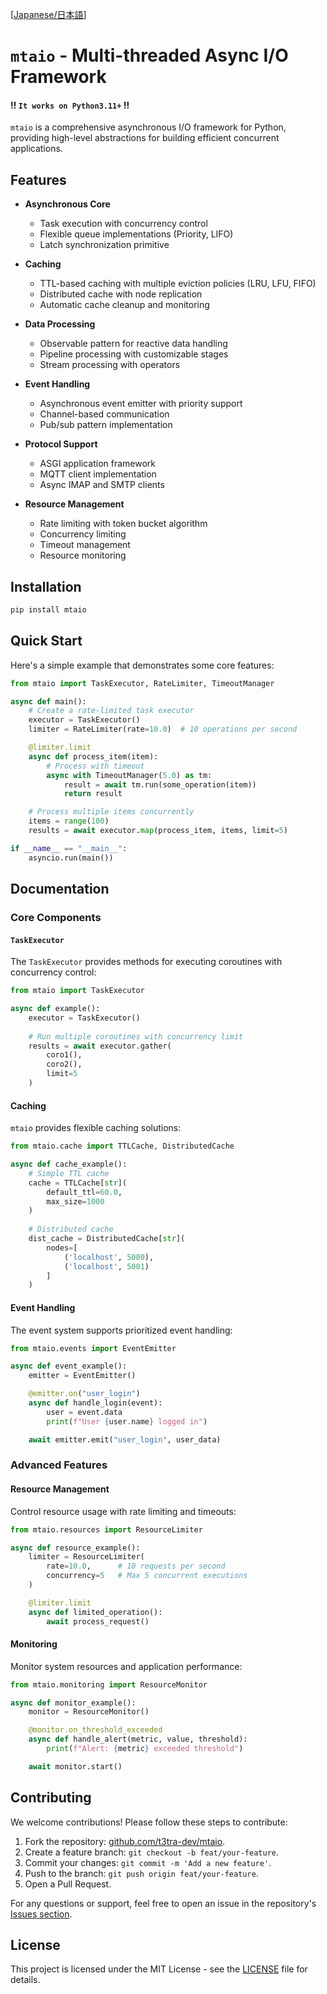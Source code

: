 [[Japanese/日本語](README.ja.md)]

# `mtaio` - Multi-threaded Async I/O Framework

#### !! `It works on Python3.11+` !!

`mtaio` is a comprehensive asynchronous I/O framework for Python, providing high-level abstractions for building efficient concurrent applications.

## Features

- **Asynchronous Core**
  - Task execution with concurrency control
  - Flexible queue implementations (Priority, LIFO)
  - Latch synchronization primitive

- **Caching**
  - TTL-based caching with multiple eviction policies (LRU, LFU, FIFO)
  - Distributed cache with node replication
  - Automatic cache cleanup and monitoring

- **Data Processing**
  - Observable pattern for reactive data handling
  - Pipeline processing with customizable stages
  - Stream processing with operators

- **Event Handling**
  - Asynchronous event emitter with priority support
  - Channel-based communication
  - Pub/sub pattern implementation

- **Protocol Support**
  - ASGI application framework
  - MQTT client implementation
  - Async IMAP and SMTP clients

- **Resource Management**
  - Rate limiting with token bucket algorithm
  - Concurrency limiting
  - Timeout management
  - Resource monitoring

## Installation

```bash
pip install mtaio
```

## Quick Start

Here's a simple example that demonstrates some core features:

```python
from mtaio import TaskExecutor, RateLimiter, TimeoutManager

async def main():
    # Create a rate-limited task executor
    executor = TaskExecutor()
    limiter = RateLimiter(rate=10.0)  # 10 operations per second

    @limiter.limit
    async def process_item(item):
        # Process with timeout
        async with TimeoutManager(5.0) as tm:
            result = await tm.run(some_operation(item))
            return result

    # Process multiple items concurrently
    items = range(100)
    results = await executor.map(process_item, items, limit=5)

if __name__ == "__main__":
    asyncio.run(main())
```

## Documentation

### Core Components

#### `TaskExecutor`

The `TaskExecutor` provides methods for executing coroutines with concurrency control:

```python
from mtaio import TaskExecutor

async def example():
    executor = TaskExecutor()
    
    # Run multiple coroutines with concurrency limit
    results = await executor.gather(
        coro1(),
        coro2(),
        limit=5
    )
```

#### Caching

`mtaio` provides flexible caching solutions:

```python
from mtaio.cache import TTLCache, DistributedCache

async def cache_example():
    # Simple TTL cache
    cache = TTLCache[str](
        default_ttl=60.0,
        max_size=1000
    )
    
    # Distributed cache
    dist_cache = DistributedCache[str](
        nodes=[
            ('localhost', 5000),
            ('localhost', 5001)
        ]
    )
```

#### Event Handling

The event system supports prioritized event handling:

```python
from mtaio.events import EventEmitter

async def event_example():
    emitter = EventEmitter()

    @emitter.on("user_login")
    async def handle_login(event):
        user = event.data
        print(f"User {user.name} logged in")

    await emitter.emit("user_login", user_data)
```

### Advanced Features

#### Resource Management

Control resource usage with rate limiting and timeouts:

```python
from mtaio.resources import ResourceLimiter

async def resource_example():
    limiter = ResourceLimiter(
        rate=10.0,      # 10 requests per second
        concurrency=5   # Max 5 concurrent executions
    )

    @limiter.limit
    async def limited_operation():
        await process_request()
```

#### Monitoring

Monitor system resources and application performance:

```python
from mtaio.monitoring import ResourceMonitor

async def monitor_example():
    monitor = ResourceMonitor()

    @monitor.on_threshold_exceeded
    async def handle_alert(metric, value, threshold):
        print(f"Alert: {metric} exceeded threshold")

    await monitor.start()
```

## Contributing

We welcome contributions! Please follow these steps to contribute:

1. Fork the repository: [github.com/t3tra-dev/mtaio](https://github.com/mtaio/pyinit).
2. Create a feature branch: `git checkout -b feat/your-feature`.
3. Commit your changes: `git commit -m 'Add a new feature'`.
4. Push to the branch: `git push origin feat/your-feature`.
5. Open a Pull Request.

For any questions or support, feel free to open an issue in the repository's [Issues section](https://github.com/t3tra-dev/mtaio/issues).

## License

This project is licensed under the MIT License - see the [LICENSE](LICENSE) file for details.
